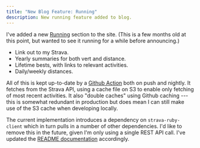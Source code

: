 ```yaml
---
title: "New Blog Feature: Running"
description: New running feature added to blog.
---
```


I've added a new [Running](/running/) section to the site. (This is a few months old at this point, but wanted to see it running for a while before announcing.)

* Link out to my Strava.
* Yearly summaries for both vert and distance.
* Lifetime bests, with links to relevant activities.
* Daily/weekly distances.

All of this is kept up-to-date by a [Github
Action](https://github.com/xaviershay/blog-v2/blob/main/.github/workflows/update-running.yml)
both on push and nightly. It fetches from the Strava API, using a cache file on
S3 to enable only fetching of most recent activities. It also "double caches"
using Github caching --- this is somewhat redundant in production but does mean I can still
make use of the S3 cache when developing locally.

The current
implementation introduces a dependency on `strava-ruby-client` which in turn
pulls in a number of other dependencies. I'd like to remove this in the future,
given I'm only using a single REST API call. I've updated the [README documentation](https://github.com/xaviershay/blog-v2/blob/main/README.md#dependencies) accordingly.
